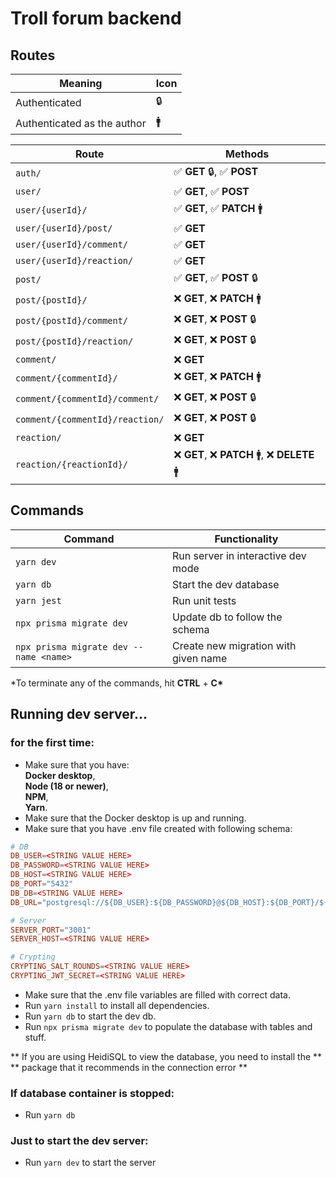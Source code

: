 # Troll forum backend

## Routes

| Meaning                     | Icon |
| --------------------------- | ---- |
| Authenticated               | 🔒   |
| Authenticated as the author | 🚹   |

| Route                           | Methods                                       |
| ------------------------------- | --------------------------------------------- |
| `auth/`                         | ✅ **GET** 🔒, ✅ **POST**                    |
| `user/`                         | ✅ **GET**, ✅ **POST**                       |
| `user/{userId}/`                | ✅ **GET**, ✅ **PATCH** 🚹                   |
| `user/{userId}/post/`           | ✅ **GET**                                    |
| `user/{userId}/comment/`        | ✅ **GET**                                    |
| `user/{userId}/reaction/`       | ✅ **GET**                                    |
| `post/`                         | ✅ **GET**, ✅ **POST** 🔒                    |
| `post/{postId}/`                | ❌ **GET**, ❌ **PATCH** 🚹                   |
| `post/{postId}/comment/`        | ❌ **GET**, ❌ **POST** 🔒                    |
| `post/{postId}/reaction/`       | ❌ **GET**, ❌ **POST** 🔒                    |
| `comment/`                      | ❌ **GET**                                    |
| `comment/{commentId}/`          | ❌ **GET**, ❌ **PATCH** 🚹                   |
| `comment/{commentId}/comment/`  | ❌ **GET**, ❌ **POST** 🔒                    |
| `comment/{commentId}/reaction/` | ❌ **GET**, ❌ **POST** 🔒                    |
| `reaction/`                     | ❌ **GET**                                    |
| `reaction/{reactionId}/`        | ❌ **GET**, ❌ **PATCH** 🚹, ❌ **DELETE** 🚹 |

## Commands

| Command                                | Functionality                        |
| -------------------------------------- | ------------------------------------ |
| `yarn dev`                             | Run server in interactive dev mode   |
| `yarn db`                              | Start the dev database               |
| `yarn jest`                            | Run unit tests                       |
| `npx prisma migrate dev`               | Update db to follow the schema       |
| `npx prisma migrate dev --name <name>` | Create new migration with given name |

\*To terminate any of the commands, hit **CTRL** + **C\***

## Running dev server...

### for the first time:

- Make sure that you have: \
  **Docker desktop**, \
  **Node (18 or newer)**,\
  **NPM**,\
  **Yarn**.
- Make sure that the Docker desktop is up and running.
- Make sure that you have .env file created with following schema:

```conf
# DB
DB_USER=<STRING VALUE HERE>
DB_PASSWORD=<STRING VALUE HERE>
DB_HOST=<STRING VALUE HERE>
DB_PORT="5432"
DB_DB=<STRING VALUE HERE>
DB_URL="postgresql://${DB_USER}:${DB_PASSWORD}@${DB_HOST}:${DB_PORT}/${DB_DB}?schema=public"

# Server
SERVER_PORT="3001"
SERVER_HOST=<STRING VALUE HERE>

# Crypting
CRYPTING_SALT_ROUNDS=<STRING VALUE HERE>
CRYPTING_JWT_SECRET=<STRING VALUE HERE>
```

- Make sure that the .env file variables are filled with correct data.
- Run `yarn install` to install all dependencies.
- Run `yarn db` to start the dev db.
- Run `npx prisma migrate dev` to populate the database with tables and stuff.

** If you are using HeidiSQL to view the database, you need to install the **
** package that it recommends in the connection error **

### If database container is stopped:

- Run `yarn db`

### Just to start the dev server:

- Run `yarn dev` to start the server
